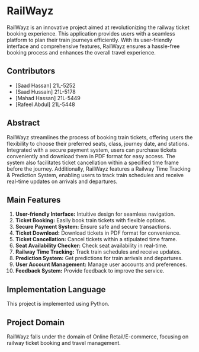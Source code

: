 # RailWayz

RailWayz is an innovative project aimed at revolutionizing the railway ticket booking experience. This application provides users with a seamless platform to plan their train journeys efficiently. With its user-friendly interface and comprehensive features, RailWayz ensures a hassle-free booking process and enhances the overall travel experience.

## Contributors

- [Saad Hassan] 21L-5252
- [Saad Hussain] 21L-5178
- [Mahad Hassan] 21L-5449
- [Rafeel Abdul] 21L-5448

## Abstract

RailWayz streamlines the process of booking train tickets, offering users the flexibility to choose their preferred seats, class, journey date, and stations. Integrated with a secure payment system, users can purchase tickets conveniently and download them in PDF format for easy access. The system also facilitates ticket cancellation within a specified time frame before the journey. Additionally, RailWayz features a Railway Time Tracking & Prediction System, enabling users to track train schedules and receive real-time updates on arrivals and departures.

## Main Features

1. **User-friendly Interface:** Intuitive design for seamless navigation.
2. **Ticket Booking:** Easily book train tickets with flexible options.
3. **Secure Payment System:** Ensure safe and secure transactions.
4. **Ticket Download:** Download tickets in PDF format for convenience.
5. **Ticket Cancellation:** Cancel tickets within a stipulated time frame.
6. **Seat Availability Checker:** Check seat availability in real-time.
7. **Railway Time Tracking:** Track train schedules and receive updates.
8. **Prediction System:** Get predictions for train arrivals and departures.
9. **User Account Management:** Manage user accounts and preferences.
10. **Feedback System:** Provide feedback to improve the service.

## Implementation Language

This project is implemented using Python.

## Project Domain

RailWayz falls under the domain of Online Retail/E-commerce, focusing on railway ticket booking and travel management.

